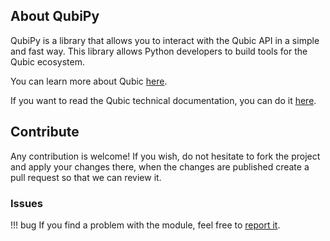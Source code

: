 ## About QubiPy

QubiPy is a library that allows you to interact with the Qubic API in a simple and fast way. This library allows Python developers to build tools for the Qubic ecosystem.

You can learn more about Qubic [here](https://qubic.org).

If you want to read the Qubic technical documentation, you can do it [here](https://docs.qubic.org/).

## Contribute
Any contribution is welcome! If you wish, do not hesitate to fork the project and apply your changes there, when the changes are published create a pull request so that we can review it.

### Issues
!!! bug
    If you find a problem with the module, feel free to [report it](https://github.com/QubiPy-Labs/QubiPy/issues).

